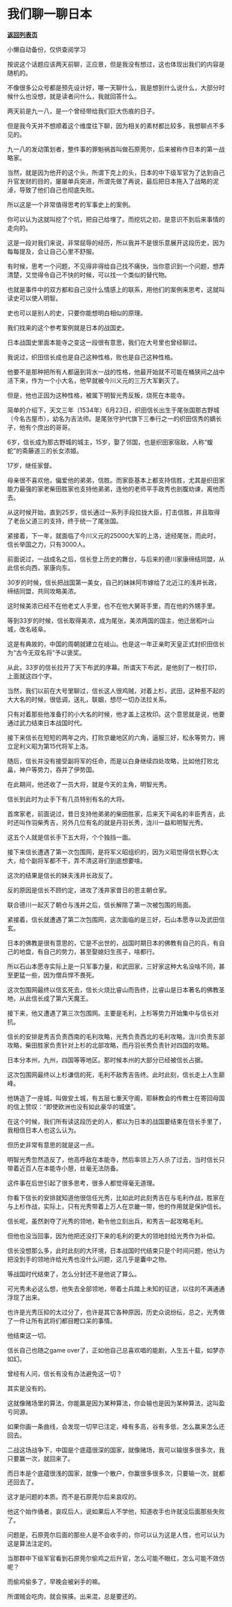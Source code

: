 # 我们聊一聊日本

[**返回列表页**](/gzh/记忆承载3)

小懒自动备份，仅供查阅学习

按说这个话题应该两天前聊，正应景，但是我没有想过，这也体现出我们的内容是随机的。  

  

不像很多公众号都是预先设计好，哪一天聊什么，我是想到什么说什么，大部分时候什么也没想，就是读者问什么，我就回答什么。

  

两天前是九一八，是一个曾经带给我们巨大伤痕的日子。  

  

但是我今天并不想顺着这个维度往下聊，因为相关的素材都比较多，我想聊点不多见的。  

  

九一八的发动策划者，整件事的罪魁祸首叫做石原莞尔，后来被称作日本的第一战略家。

  

当然，就是因为他开的这个头，所谓下克上的头，日本的中下级军官为了达到自己升官发财的目的，屡屡单兵突进，所谓先做了再说，最后把日本拖入了战略的泥淖，导致了他们自己也彻底失败。

  

所以这是一个非常值得思考的军事史上的案例。  

  

你可以认为这就叫挖了个坑，把自己给埋了。而挖坑之初，是意识不到后来事情的走向的。  

  

这是一段对我们来说，非常屈辱的经历，所以我并不是很乐意展开这段历史，因为每每提及，会让自己心里不舒服。

  

有时候，思考一个问题，不见得非得给自己找不痛快，当你意识到一个问题，想弄清楚，又觉得令自己不快的时候，可以找一个类似的替代物。  

  

也就是事件中的双方都和自己没什么情感上的联系，用他们的案例来思考，这就叫读史可以使人明智。

  

史也可以是别人的史，只要你能想明白相似的原理。  

  

我们找来的这个参考案例就是日本的战国史。  

  

日本战国史里面本能寺之变这一段很有意思，我们在大号里也曾经聊过。

  

我说过，织田信长成也是自己这种性格，败也是自己这种性格。

  

他要不是那种把所有人都逼到背水一战的性格，他最开始就不可能在桶狭间之战中活下来，作为一个小大名，他早就被今川义元的三万大军剿灭了。

  

但是，他也正因为这种性格，被属下明智光秀反叛，烧死在本能寺。  

  

简单的介绍下，天文三年（1534年）6月23日，织田信长出生于尾张国那古野城（今名古屋市），幼名为吉法师。是尾张守护代旗下三奉行之一的织田信秀的嫡长子，他有个庶出的哥哥。

  

6岁，信长成为那古野城的城主，15岁，娶了邻国，也是织田家宿敌，人称“蝮蛇”的斋藤道三的长女浓姬。

  

17岁，继任家督。  

  

母亲很不喜欢他，偏爱他的弟弟，信胜。而家臣基本上都支持信胜，尤其是织田家能力最强的家老柴田胜家也支持他弟弟，连他的老师平手政秀也剖腹劝谏，离他而去。

  

从这时候开始，直到25岁，信长通过一系列手段拉拢大臣，打击信胜，并且取得了老岳父道三的支持，终于统一了尾张国。  

  

紧接着，下一年，就面临了今川义元的25000大军的上洛，途经尾张，而此时，信长举国之力，只有3000人。  

  

前面说过，一战成名之后，信长登上历史的舞台，与后来的德川家康缔结同盟，从此信长向西，家康向东。

  

30岁的时候，信长把战国第一美女，自己的妹妹阿市嫁给了北近江的浅井长政，缔结同盟，共同攻略美浓。

  

这时候美浓已经不在他老丈人手里，也不在他大舅哥手里，而在他的外甥手里。

  

等到33岁的时候，信长取得美浓，成为尾张，美浓两国的国主，他迁居稻叶山城，改名岐阜。

  

这是有典故的，中国的周朝就建立在岐山。也是这一年正亲町天皇正式封织田信长为“古今无双名将”予以褒奖。

  

从此，33岁的信长拉开了天下布武的序幕。所谓天下布武，是他刻了一枚打印，上面就这四个字。

  

当然，我们以前在大号里聊过，信长这人很鸡贼，对着上杉，武田，这种惹不起的大大名的时候，很低调，送礼，联姻，想尽一切办法拉关系。  

  

只有对着那些他准备打的小大名的时候，他才盖上这枚印。这个意思就是说，他要通过武力结束日本战国时代。

  

接下来信长在短短的两年之内，打败京畿地区的六角，逼服三好，松永等势力，拥立足利义昭为第15代将军上洛。

  

随后，信长并没有接受副将军的任命，而是以白身继续四处攻略，比如他打败北畠，神户等势力，吞并了伊势国。

  

在此期间，他还收了一员大将，就是今天的主角，明智光秀。  

  

信长到此时为止手下有几员特别有名的大将。

  

首席家老，前面说过，昔日支持他弟弟的柴田胜家，后来天下闻名的丰臣秀吉，此时还叫作羽柴秀吉，另外几位有名的就是丹羽长秀，泷川一益和明智光秀。

  

这五个人就是信长手下五大将，个个独挡一面。  

  

接下来信长遭遇了第一次包围网，是将军义昭组织的，因为义昭觉得信长野心太大，给个副将军都不干，弄不清这哥们到底想要啥。

  

这次的结果是信长的妹夫浅井长政反了。

  

反的原因是信长不顾约定，进攻了浅井家昔日的恩主朝仓家。

  

联合德川一起灭了朝仓与浅井之后，信长解除了第一次被包围的局面。

  

紧接着，信长就遭遇了第二次包围网，这次面临的是三好，石山本愿寺以及武田信玄。

  

日本的佛教是很有意思的，它是不出世的，战国时期日本的佛教有自己的兵，有自己的地盘，有自己的势力，甚至娶媳妇生孩子，啥都行。  

  

所以石山本愿寺实际上是一只军事力量，和武田家，三好家这种大名没啥不同，甚至更猛一些，因为僧兵悍不畏死。

  

这次包围网最终以信玄死去，信长火烧比睿山而告终，比睿山是日本著名的佛教圣地，从此信长成了第六天魔王。

  

接下来，他又遭遇了第三次包围网。主要是毛利，上杉等势力开始集中与信长对抗。

  

信长的安排是秀吉负责西南的毛利攻略，光秀负责西北的毛利攻略，泷川负责东部攻略，柴田胜家负责针对上杉的北部攻略，而丹羽长秀负责针对四国的攻略。

  

日本分本州，九州，四国等等地区。那时候本州的大部分已经被信长占据。

  

这次包围网最终以上杉谦信的死，毛利不敌秀吉告终。此时此刻，信长走上人生巅峰。  

  

他铸造了一座城，叫做安土城，有五层七重天守阁，耶稣教会的传教士在寄回母国的信上赞叹：“即使欧洲也没有如此豪华的城堡”。

  

在这个时候，我们所有读这段历史的人，都以为日本的战国要结束在信长手里了，我相信日本人也这么认为。  

  

但历史非常有意思的就是这一点。

  

明智光秀忽然造反了，他高呼敌在本能寺，然后率领上万人杀了过去，当时信长只带着近百人在本能寺小憩，丝毫无法防备。  

  

这件事在后世引起了很多思考，很多人都觉得毫无道理。  

  

你看下信长的安排就知道他很信任光秀，比如此时此刻秀吉在与毛利作战，胜家在与上杉作战，实际上，只有光秀带着上万人在京畿一带，他的作用就是保护信长。

  

信长呢，虽然剥夺了光秀的领地，勒令他立刻出兵，和秀吉一起攻略毛利。

  

但他也没当回事，因为他把还没打下来的毛利的更大的领地封给光秀作为补偿。

  

信长没想那么多，此时此刻的大环境，日本战国时代结束只是个时间问题，他认为把没到手的领地许给光秀也没什么问题，这几乎是囊中之物。  

  

等战国时代结束了，怎么分封还不是他说了算么。

  

可光秀未必这么想，他失去全部领地，带着士兵踏上未知的征途，以往的不满通通浮现了出来。

  

也许是光秀压抑的太过分了，也许是其它各种原因，历史众说纷纭，总之，光秀做了一件让所有武将们都目瞪口呆的事情。

  

他结束这一切。

  

信长自己也随之game over了，正如他自己总喜欢唱的能剧，人生五十载，如梦亦如幻。

  

曾经有人问，信长有没有办法避免这一切？  

  

其实是没有的。

  

这就像赌场里的算法，你能赢是因为某种算法，你会输也是因为某种算法，这叫盈亏同源。  

  

如果你画一条曲线，会发现一切早已注定，峰有多高，谷有多低，怎么赢来怎么还回去。

  

二战这场战争下，中国是个底蕴很深的国家，就像赌场，我可以输很多很多次，我只要赢一次，就回来了。

  

而日本是个底蕴很浅的国家，就像一个散户，你赢很多很多次，只要输一次，就都还回去了。

  

这才是问题的本质。而不是石原莞尔后来哀叹的。

  

他这个始作俑者，哀叹后人，说如果后人不学他，知道收手也许就没后面那些失败了。

  

问题是，石原莞尔后面的那些人是不会收手的，你可以认为这是人性，也可以认为这是算法注定的。

  

当那群中下级军官看到石原莞尔偷鸡之后升官，怎么可能不眼红，怎么可能不效仿呢？  

  

而偷鸡偷多了，早晚会被剁手的嘛。

  

所谓贼会吃肉，就会挨揍。出来混，总是要还的。

